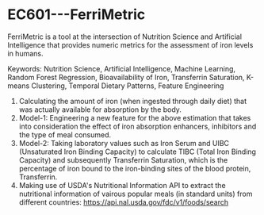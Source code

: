 # EC601---FerriMetric
FerriMetric is a tool at the intersection of Nutrition Science and Artificial Intelligence that provides numeric metrics for the assessment of iron levels in humans.

Keywords: Nutrition Science, Artificial Intelligence, Machine Learning, Random Forest Regression, Bioavailability of Iron, Transferrin Saturation, K-means Clustering, Temporal Dietary Patterns, Feature Engineering

1. Calculating the amount of iron (when ingested through daily diet) that was actually available for absorption by the body.
2. Model-1: Engineering a new feature for the above estimation that takes into consideration the effect of iron absorption enhancers, inhibitors and the type of meal consumed.
3. Model-2: Taking laboratory values such as Iron Serum and UIBC (Unsaturated Iron Binding Capacity) to calculate TIBC (Total Iron Binding Capacity) and subsequently Transferrin Saturation, which is the percentage of iron bound to the iron-binding sites of the blood protein, Transferrin.
4. Making use of USDA's Nutritional Information API to extract the nutritional information of vairous popular meals (in standard units) from different countries: https://api.nal.usda.gov/fdc/v1/foods/search
